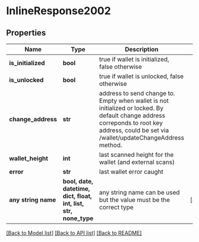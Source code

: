 # InlineResponse2002


## Properties
Name | Type | Description | Notes
------------ | ------------- | ------------- | -------------
**is_initialized** | **bool** | true if wallet is initialized, false otherwise | 
**is_unlocked** | **bool** | true if wallet is unlocked, false otherwise | 
**change_address** | **str** | address to send change to. Empty when wallet is not initialized or locked. By default change address correponds to root key address, could be set via /wallet/updateChangeAddress method. | 
**wallet_height** | **int** | last scanned height for the wallet (and external scans) | 
**error** | **str** | last wallet error caught | 
**any string name** | **bool, date, datetime, dict, float, int, list, str, none_type** | any string name can be used but the value must be the correct type | [optional]

[[Back to Model list]](../README.md#documentation-for-models) [[Back to API list]](../README.md#documentation-for-api-endpoints) [[Back to README]](../README.md)


